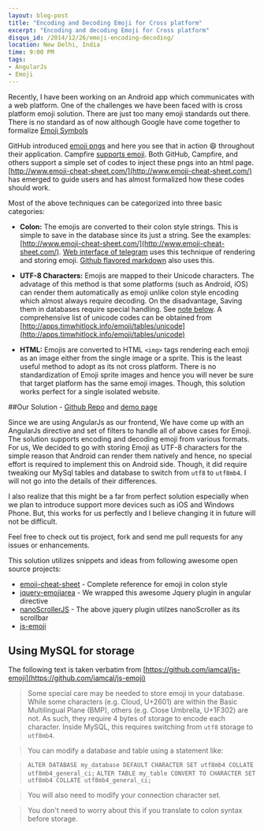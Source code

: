 ```yaml
---
layout: blog-post
title: "Encoding and Decoding Emoji for Cross platform"
excerpt: "Encoding and decoding Emoji for Cross platform"
disqus_id: /2014/12/26/emoji-encoding-decoding/
location: New Delhi, India
time: 9:00 PM
tags:
- AngularJs
- Emoji
---
```


Recently, I have been working on an Android app which communicates with a web platform. One of the challenges we have been faced with is cross platform emoji solution. There are just too many emoji standards out there. There is no standard as of now although Google have come together to formalize [Emoji Symbols](http://www.unicode.org/~scherer/emoji4unicode/snapshot/full.html)

GitHub introduced [emoji pngs](https://github.com/blog/816-emoji) and here you see that in action :smile: throughout their application. Campfire [supports emoji](https://signalvnoise.com/posts/3059-2011-year-end-campfire-feature-blowout). Both GitHub, Campfire, and others support a simple set of codes to inject these pngs into an html page. [http://www.emoji-cheat-sheet.com/](http://www.emoji-cheat-sheet.com/) has emerged to guide users and has almost formalized how these codes should work.

Most of the above techniques can be categorized into three basic categories:

* **Colon:** The emojis are converted to their colon style strings. This is simple to save in the database since its just a string.
See the examples: [http://www.emoji-cheat-sheet.com/](http://www.emoji-cheat-sheet.com/). [Web interface of telegram](https://web.telegram.org/#/im) uses this technique of rendering and storing emoji. [Github flavored markdown](https://help.github.com/articles/writing-on-github/) also uses this.

* **UTF-8 Characters:** Emojis are mapped to their Unicode characters.  The advatage of this method is that some platforms (such as Android, iOS) can render them automatically as emoji unlike colon style encoding which almost always require decoding. On the disadvantage, Saving them in databases require special handling. See [note below](#db).
A comprehensive list of unicode codes can be obtained from [http://apps.timwhitlock.info/emoji/tables/unicode](http://apps.timwhitlock.info/emoji/tables/unicode)

* **HTML:** Emojis are converted to HTML `<img>` tags rendering each emoji as an image either from the single image or a sprite. 
This is the least useful method to adopt as its not cross platform. There is no standardization of Emoji sprite images and hence you will never be sure that target platform has the same emoji images. Though, this solution works perfect for a single isolated website.

##Our Solution - [Github Repo](https://github.com/madhur/angular-emoji-popup) and [demo page](http://coraza.github.io/angular-emoji-popup)

Since we are using AngularJs as our frontend, We have come up with an AngularJs directive and set of filters to handle all of above cases for Emoji. The solution supports encoding and decoding emoji from various formats. For us, We decided to go with storing Emoji as UTF-8 characters for the simple reason that Android can render them natively and hence, no special effort is required to implement this on Android side. Though, it did require tweaking our MySql tables and database to switch from `utf8` to `utf8mb4`. I will not go into the details of their differences.

I also realize that this might be a far from perfect solution especially when we plan to introduce support more devices such as iOS and Windows Phone. But, this works for us perfectly and I believe changing it in future will not be difficult.

Feel free to check out tis project, fork and send me pull requests for any issues or enhancements.

This solution utilizes snippets and ideas from following awesome open source projects:

* [emoji-cheat-sheet](https://github.com/arvida/emoji-cheat-sheet.com) - Complete reference for emoji in colon style
* [jquery-emojiarea](https://github.com/diy/jquery-emojiarea) - We wrapped this awesome Jquery plugin in angular directive
* [nanoScrollerJS](https://github.com/jamesflorentino/nanoScrollerJS) - The above jquery plugin utilzes nanoScroller as its scrollbar
* [js-emoji](https://github.com/iamcal/js-emoji)

<a name="db"></a>
## Using MySQL for storage
The following text is taken verbatim from [https://github.com/iamcal/js-emoji](https://github.com/iamcal/js-emoji)

> Some special care may be needed to store emoji in your database. While some characters (e.g. Cloud, U+2601) are
> within the Basic Multilingual Plane (BMP), others (e.g. Close Umbrella, U+1F302) are not. As such, 
> they require 4 bytes of storage to encode each character. Inside MySQL, this requires switching from `utf8` 
> storage to `utf8mb4`.

> You can modify a database and table using a statement like:

>  `ALTER DATABASE my_database DEFAULT CHARACTER SET utf8mb4 COLLATE utf8mb4_general_ci;`
>  `ALTER TABLE my_table CONVERT TO CHARACTER SET utf8mb4 COLLATE utf8mb4_general_ci;`

> You will also need to modify your connection character set.

> You don't need to worry about this if you translate to colon syntax before storage.